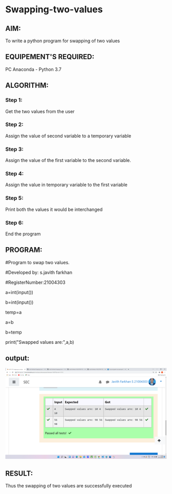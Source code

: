 # Swapping-two-values
## AIM:
To write a python program for swapping of two values
## EQUIPEMENT'S REQUIRED: 
PC
Anaconda - Python 3.7
## ALGORITHM: 
### Step 1:
Get the two values from the user
### Step 2: 
Assign the value of second variable to a temporary variable 
### Step 3: 
Assign the value of the first variable to the second variable.
### Step 4:  
Assign the value in temporary variable to the first variable
### Step 5: 
Print both the values it would be interchanged
### Step 6: 
End the program
## PROGRAM:
#Program to swap two values.

#Developed by: s.javith farkhan

#RegisterNumber:21004303

a=int(input())

b=int(input())

temp=a

a=b

b=temp

print("Swapped values are:",a,b)

## output:
![output](https://github.com/Javith-farkhan/Swapping-two-values/blob/main/swapping%20variables.png?raw=true)

## RESULT:
Thus the swapping of two values are successfully executed



